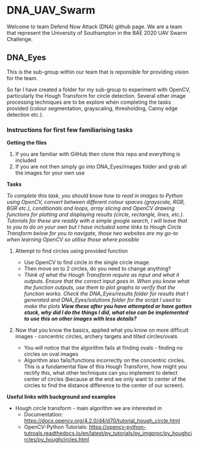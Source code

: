 # DNA_UAV_Swarm
Welcome to team Defend Now Attack (DNA) github page. We are a team that represent the University of Southampton in the BAE 2020 UAV Swarm Challenge.

## DNA_Eyes
This is the sub-group within our team that is reponsible for providing vision for the team.

So far I have created a folder for my sub-group to experiment with OpenCV, particularly the Hough Transform for circle detection. Several other image processing techniques are to be explore when completing the tasks provided (colour segmentation, grayscaling, thresholding, Canny edge detection etc.).

### Instructions for first few familiarising tasks
**Getting the files**
1. If you are familiar with GitHub then clone this repo and everything is included
2. If you are not then simply go into DNA_Eyes/images folder and grab all the images for your own use

**Tasks**

_To complete this task, you should know how to read in images to Python using OpenCV, convert between different colour spaces (grayscale, RGB, BGR etc.), conditionals and loops, array slicing and OpenCV drawing functions for plotting and displaying results (circle, rectangle, lines, etc.). Tutorials for these are readily with a simple google search, I will leave that to you to do on your own but I have included some links to Hough Circle Transform below for you to navigate, those two websites are my go-to when learning OpenCV so utilise those where possible_

1. Attempt to find circles using provided function
   * Use OpenCV to find circle in the single circle image.
   * Then move on to 2 circles, do you need to change anything?
   * _Think of what the Hough Transform require as input and what it outputs. Ensure that the correct input goes in. When you know what the function outputs, use them to plot graphs to verify that the function works. Check the DNA_Eyes/results folder for results that I generated and DNA_Eyes/solutions folder for the script I used to make the plots **View these after you have attempted or have gotten stuck, why did I do the things I did, what else can be implemented to use this on other images with less details?**_

2. Now that you know the basics, applied what you know on more difficult images - concentric circles, archery targets and tilted circles/ovals
   * You will notice that the algorithm fails at finding ovals - finding no circles on oval images
   * Algorithm also fails/functions incorrectly on the concentric circles. This is a fundamental flaw of this Hough Transform, how might you rectify this, what other techniques can you implement to detect center of circles (because at the end we only want to center of the circles to find the distance difference to the center of our screen).

**Useful links with background and examples**
* Hough circle transform - main algorithm we are interested in
   * Documentation: https://docs.opencv.org/4.2.0/d4/d70/tutorial_hough_circle.html
   * OpenCV-Python Tutorials: https://opencv-python-tutroals.readthedocs.io/en/latest/py_tutorials/py_imgproc/py_houghcircles/py_houghcircles.html